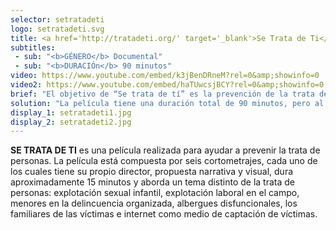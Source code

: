 ```yaml
---
selector: setratadeti
logo: setratadeti.svg
title: <a href='http://tratadeti.org/' target='_blank'>Se Trata de Ti</a>
subtitles:
 - sub: "<b>GÉNERO</b> Documental"
 - sub: "<b>DURACIÓn</b> 90 minutos"
video: https://www.youtube.com/embed/k3jBenDRneM?rel=0&amp;showinfo=0
video2: https://www.youtube.com/embed/haTUwcsjBCY?rel=0&amp;showinfo=0
brief: "El objetivo de “Se trata de tí” es la prevención de la trata de personas, por esta razón realizamos una película entretienida, que llama la atención, informa, conmueve e impacta a las víctimas potenciales, mostrando como detectar situaciones de peligro y tomar decisiones que los mantengan a salvo. Nuestra intención es proyectar está película en salas de cine y en todas las secundarias y preparatorias de México. Nuestro reto es captar la atención de los adolescentes para concientizarlos sobre el tema y lo vulnerables que se encuentran."
solution: "La película tiene una duración total de 90 minutos, pero al dividirse en seis cortos de 15 minutos, las escuelas y los profesores tienen la facilidad de presentar cada uno de los cortos y temas por separado. Además cada corto será acompañado de material didáctico que servirá a los profesores de herramienta para guiar las reflexiones de los adolescentes."
display_1: setratadeti1.jpg
display_2: setratadeti2.jpg
---
```

**SE TRATA DE TI** es una película realizada para ayudar a prevenir la trata de personas. La película está compuesta por seis cortometrajes, cada uno de los cuales tiene su propio director, propuesta narrativa y visual, dura aproximadamente 15 minutos y aborda un tema distinto de la trata de personas: explotación sexual infantil, explotación laboral en el campo, menores en la delincuencia organizada, albergues disfuncionales, los familiares de las víctimas e internet como medio de captación de víctimas.
